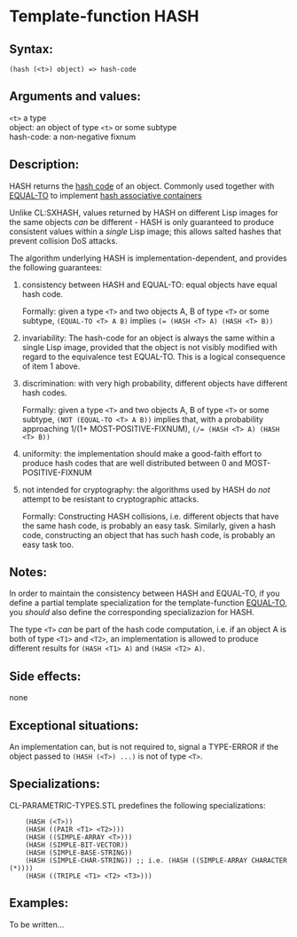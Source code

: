 Template-function HASH
======================

Syntax:
-------
`(hash (<t>) object) => hash-code`

Arguments and values:
--------------------
`<t>`      a type  
object:    an object of type `<t>` or some subtype  
hash-code: a non-negative fixnum  

Description:
------------
HASH returns the [hash code](http://en.wikipedia.com/wiki/Hash_function) of an object.
Commonly used together with [EQUAL-TO](equal-to.md)
to implement [hash associative containers](hash-set-or-map.md)

Unlike CL:SXHASH, values returned by HASH on different Lisp images
for the same objects *can* be different - HASH is only guaranteed
to produce consistent values within a *single* Lisp image;
this allows salted hashes that prevent collision DoS attacks.

The algorithm underlying HASH is implementation-dependent,
and provides the following guarantees:

1. consistency between HASH and EQUAL-TO: equal objects have equal hash code.

   Formally: given a type `<T>` and two objects A, B of type `<T>` or some subtype,
   `(EQUAL-TO <T> A B)` implies `(= (HASH <T> A) (HASH <T> B))`

2. invariability: The hash-code for an object is always the same within a single
   Lisp image, provided that the object is not visibly modified with regard to
   the equivalence test EQUAL-TO. This is a logical consequence of item 1 above.

3. discrimination: with very high probability, different objects
   have different hash codes.
  
   Formally: given a type `<T>` and two objects A, B of type `<T>` or some subtype,
   `(NOT (EQUAL-TO <T> A B))` implies that, with a probability approaching
   1/(1+ MOST-POSITIVE-FIXNUM), `(/= (HASH <T> A) (HASH <T> B))`
   
4. uniformity: the implementation should make a good-faith effort to produce
   hash codes that are well distributed between 0 and MOST-POSITIVE-FIXNUM

5. not intended for cryptography: the algorithms used by HASH do *not* attempt
   to be resistant to cryptographic attacks.

   Formally:
   Constructing HASH collisions, i.e. different objects that have the same hash code,
   is probably an easy task.
   Similarly, given a hash code, constructing an object that has such hash code,
   is probably an easy task too.

Notes:
------
In order to maintain the consistency between HASH and EQUAL-TO, if you define
a partial template specialization for the template-function [EQUAL-TO](equal-to.md),
you *should* also define the corresponding specializazion for HASH.

The type `<T>` *can* be part of the hash code computation, i.e. if an object A is both
of type `<T1>` and `<T2>`, an implementation is allowed to produce different results
for `(HASH <T1> A)` and `(HASH <T2> A)`.

Side effects:
-------------
none

Exceptional situations:
-----------------------
An implementation can, but is not required to, signal a TYPE-ERROR if the object
passed to `(HASH (<T>) ...)` is not of type `<T>`.

Specializations:
----------------
CL-PARAMETRIC-TYPES.STL predefines the following specializations:

        (HASH (<T>))
        (HASH ((PAIR <T1> <T2>)))
        (HASH ((SIMPLE-ARRAY <T>)))
        (HASH (SIMPLE-BIT-VECTOR))
        (HASH (SIMPLE-BASE-STRING))
        (HASH (SIMPLE-CHAR-STRING)) ;; i.e. (HASH ((SIMPLE-ARRAY CHARACTER (*))))
        (HASH ((TRIPLE <T1> <T2> <T3>)))

Examples:
---------
To be written...
